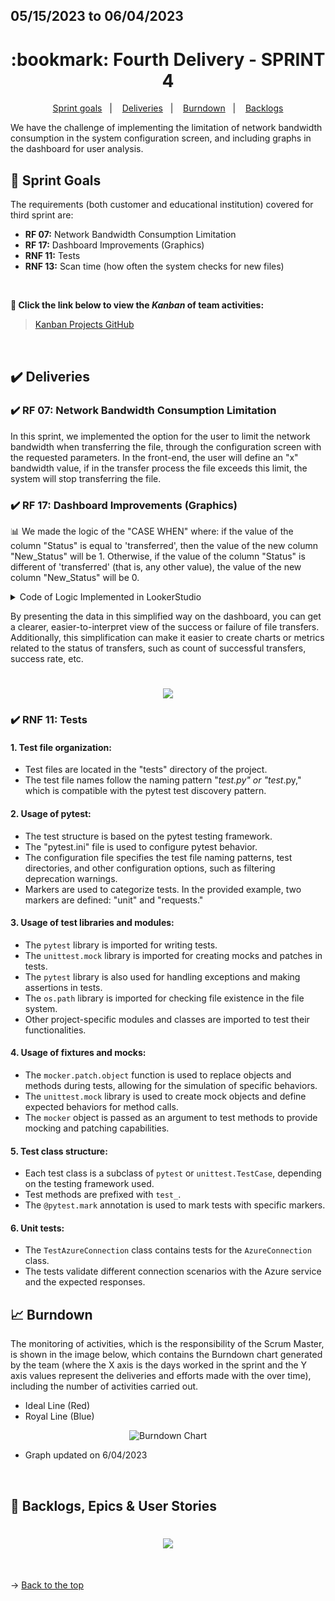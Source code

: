 ## 05/15/2023 to 06/04/2023

<span id="topo">

<h1 align="center">:bookmark: Fourth Delivery - SPRINT 4</h1>

<p align="center">
     <a href="#goals">Sprint goals</a> &nbsp |&nbsp &nbsp
     <a href="#deliveries">Deliveries</a> &nbsp |&nbsp &nbsp
     <a href="#burndown">Burndown</a> &nbsp |&nbsp &nbsp
     <a href="#backlogs">Backlogs</a>
</p>

We have the challenge of implementing the limitation of network bandwidth consumption in the system configuration screen, and including graphs in the dashboard for user analysis.

<span id="goals">
    
## :dart: Sprint Goals
The requirements (both customer and educational institution) covered for third sprint are:
- **RF 07:** Network Bandwidth Consumption Limitation
- **RF 17:** Dashboard Improvements (Graphics)
- **RNF 11:** Tests
- **RNF 13:** Scan time (how often the system checks for new files)
    
<br>
 
**:link: Click the link below to view the *Kanban* of team activities:**
> [Kanban Projects GitHub](https://github.com/orgs/TechNinjass/projects/2)
  
<br>
    
<span id="deliveries">
  
## :heavy_check_mark: Deliveries
    
### :heavy_check_mark: RF 07: Network Bandwidth Consumption Limitation
     
In this sprint, we implemented the option for the user to limit the network bandwidth when transferring the file, through the configuration screen with the requested parameters. In the front-end, the user will define an "x" bandwidth value, if in the transfer process the file exceeds this limit, the system will stop transferring the file.
     
### :heavy_check_mark: RF 17: Dashboard Improvements (Graphics)
  
📊 We made the logic of the "CASE WHEN" where: if the value of the column "Status" is equal to 'transferred', then the value of the new column "New_Status" will be 1. Otherwise, if the value of the column "Status" is different of 'transferred' (that is, any other value), the value of the new column "New_Status" will be 0.

<details>

<summary>Code of Logic Implemented in LookerStudio</summary>     
     
```sql
     
SELECT 
  CASE 
    WHEN Status = 'transferido' THEN 1
    ELSE 0
  END AS New_Status
FROM 
  [dbo].[file_transfer]
     
```
     
</details>
     
By presenting the data in this simplified way on the dashboard, you can get a clearer, easier-to-interpret view of the success or failure of file transfers. Additionally, this simplification can make it easier to create charts or metrics related to the status of transfers, such as count of successful transfers, success rate, etc.

<h1 align="center"> <img src="https://github.com/TechNinjass/midall-parent/blob/main/docs/Images/dahsboard-sprint4.png" /></h1>     
     
### :heavy_check_mark: RNF 11: Tests
     
#### 1. Test file organization:
- Test files are located in the "tests" directory of the project.
- The test file names follow the naming pattern "*test.py" or "test*.py," which is compatible with the pytest test discovery pattern.

#### 2. Usage of pytest:
- The test structure is based on the pytest testing framework.
- The "pytest.ini" file is used to configure pytest behavior.
- The configuration file specifies the test file naming patterns, test directories, and other configuration options, such as filtering deprecation warnings.
- Markers are used to categorize tests. In the provided example, two markers are defined: "unit" and "requests."

#### 3. Usage of test libraries and modules:
- The `pytest` library is imported for writing tests.
- The `unittest.mock` library is imported for creating mocks and patches in tests.
- The `pytest` library is also used for handling exceptions and making assertions in tests.
- The `os.path` library is imported for checking file existence in the file system.
- Other project-specific modules and classes are imported to test their functionalities.

#### 4. Usage of fixtures and mocks:
- The `mocker.patch.object` function is used to replace objects and methods during tests, allowing for the simulation of specific behaviors.
- The `unittest.mock` library is used to create mock objects and define expected behaviors for method calls.
- The `mocker` object is passed as an argument to test methods to provide mocking and patching capabilities.

#### 5. Test class structure:
- Each test class is a subclass of `pytest` or `unittest.TestCase`, depending on the testing framework used.
- Test methods are prefixed with `test_`.
- The `@pytest.mark` annotation is used to mark tests with specific markers.

#### 6. Unit tests:
- The `TestAzureConnection` class contains tests for the `AzureConnection` class.
- The tests validate different connection scenarios with the Azure service and the expected responses.       
     
<span id="burndown">
    
## :chart_with_upwards_trend: Burndown

The monitoring of activities, which is the responsibility of the Scrum Master, is shown in the image below, which contains the Burndown chart generated by the team (where the X axis is the days worked in the sprint and the Y axis values represent the deliveries and efforts made with the over time), including the number of activities carried out.
    
- Ideal Line (Red)
- Royal Line (Blue)
    
<div align="center">
    
![Burndown Chart](https://github.com/TechNinjass/midall-parent/blob/main/docs/Images/burndown-04.06.png)
</div>

- Graph updated on 6/04/2023
  
<br>
  
<span id="backlogs">

## :dart: Backlogs, Epics & User Stories

<h1 align="center"> <img src = "https://github.com/TechNinjass/midall-parent/blob/main/docs/Images/documenta%C3%A7%C3%B5es-po.png" /></h1>

<br>
  
→ [Back to the top](#topo)
